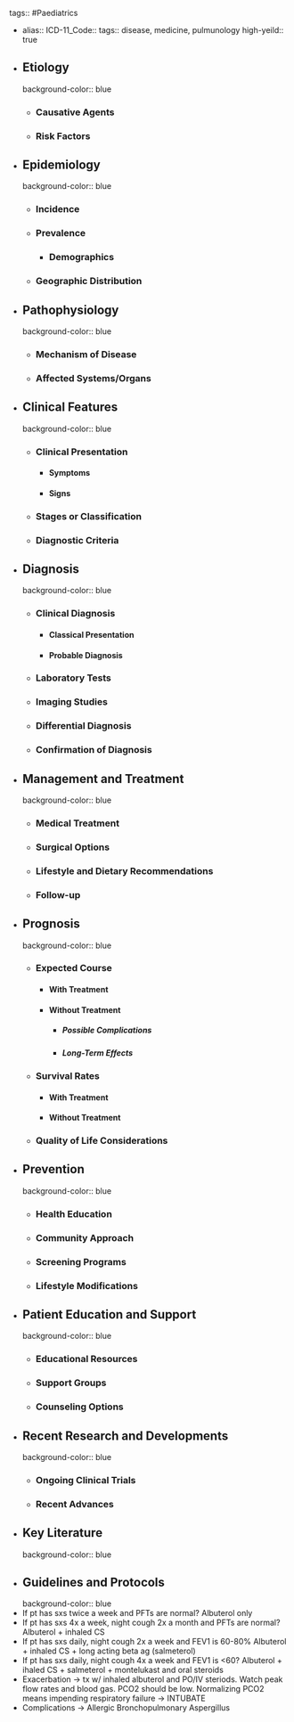 tags:: #Paediatrics

- alias::
  ICD-11_Code::
  tags:: disease, medicine, pulmunology
  high-yeild:: true
- ## Etiology
  background-color:: blue
	- ### Causative Agents
	- ### Risk Factors
- ## Epidemiology
  background-color:: blue
	- ### Incidence
	- ### Prevalence
		- ### Demographics
	- ### Geographic Distribution
- ## Pathophysiology
  background-color:: blue
	- ### Mechanism of Disease
	- ### Affected Systems/Organs
- ## Clinical Features
  background-color:: blue
	- ### Clinical Presentation
		- #### Symptoms
		- #### Signs
	- ### Stages or Classification
	- ### Diagnostic Criteria
- ## Diagnosis
  background-color:: blue
	- ### Clinical Diagnosis
		- #### Classical Presentation
		- #### Probable Diagnosis
	- ### Laboratory Tests
	- ### Imaging Studies
	- ### Differential Diagnosis
	- ### Confirmation of Diagnosis
- ## Management and Treatment
  background-color:: blue
	- ### Medical Treatment
	- ### Surgical Options
	- ### Lifestyle and Dietary Recommendations
	- ### Follow-up
- ## Prognosis
  background-color:: blue
	- ### Expected Course
		- #### With Treatment
		- #### Without Treatment
			- ##### Possible Complications
			- ##### Long-Term Effects
	- ### Survival Rates
		- #### With Treatment
		- #### Without Treatment
	- ### Quality of Life Considerations
- ## Prevention
  background-color:: blue
	- ### Health Education
	- ### Community Approach
	- ### Screening Programs
	- ### Lifestyle Modifications
- ## Patient Education and Support
  background-color:: blue
	- ### Educational Resources
	- ### Support Groups
	- ### Counseling Options
- ## Recent Research and Developments
  background-color:: blue
	- ### Ongoing Clinical Trials
	- ### Recent Advances
- ## Key Literature
  background-color:: blue
- ## Guidelines and Protocols
  background-color:: blue
- If pt has sxs twice a week and PFTs are normal? Albuterol only
- If pt has sxs 4x a week, night cough 2x a month and PFTs are normal? Albuterol + inhaled CS
- If pt has sxs daily, night cough 2x a week and FEV1 is 60-80% Albuterol + inhaled CS + long acting beta ag (salmeterol)
- If pt has sxs daily, night cough 4x a week and FEV1 is <60? Albuterol + ihaled CS + salmeterol + montelukast and oral steroids
- Exacerbation -> tx w/ inhaled albuterol and PO/IV steriods. Watch peak flow rates and blood gas. PCO2 should be low. Normalizing PCO2 means impending respiratory failure -> INTUBATE
- Complications -> Allergic Bronchopulmonary Aspergillus